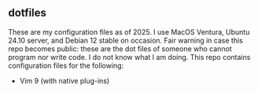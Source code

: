 ## dotfiles
These are my configuration files as of 2025. I use MacOS Ventura, Ubuntu 24.10 server, and Debian 12 stable on occasion.
Fair warning in case this repo becomes public: these are the dot files of someone who cannot program nor write code. I do not know what I am doing.
This repo contains configuration files for the following:
* Vim 9 (with native plug-ins)
